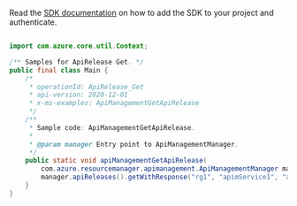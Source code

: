 Read the [SDK documentation](https://github.com/Azure/azure-sdk-for-java/blob/azure-resourcemanager-apimanagement_1.0.0-beta.2/sdk/apimanagement/azure-resourcemanager-apimanagement/README.md) on how to add the SDK to your project and authenticate.

```java

import com.azure.core.util.Context;

/** Samples for ApiRelease Get. */
public final class Main {
    /*
     * operationId: ApiRelease_Get
     * api-version: 2020-12-01
     * x-ms-examples: ApiManagementGetApiRelease
     */
    /**
     * Sample code: ApiManagementGetApiRelease.
     *
     * @param manager Entry point to ApiManagementManager.
     */
    public static void apiManagementGetApiRelease(
        com.azure.resourcemanager.apimanagement.ApiManagementManager manager) {
        manager.apiReleases().getWithResponse("rg1", "apimService1", "a1", "5a7cb545298324c53224a799", Context.NONE);
    }
}
```
